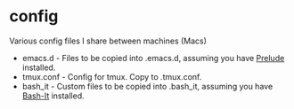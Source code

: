 # config
Various config files I share between machines (Macs)

* emacs.d - Files to be copied into .emacs.d, assuming you have [Prelude](https://github.com/bbatsov/prelude) installed.
* tmux.conf - Config for tmux. Copy to .tmux.conf.
* bash_it - Custom files to be copied into .bash_it, assuming you have [Bash-It](https://github.com/Bash-it/bash-it) installed.
